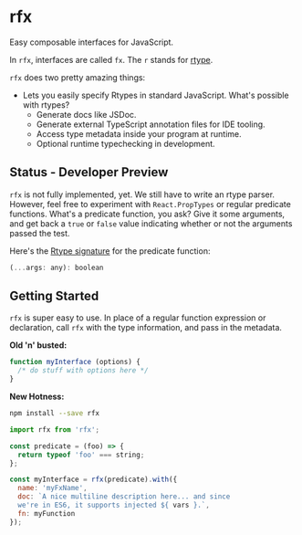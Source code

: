 # rfx

Easy composable interfaces for JavaScript.

In `rfx`, interfaces are called `fx`. The `r` stands for [rtype](https://github.com/ericelliott/rtype#rtype).

`rfx` does two pretty amazing things:

* Lets you easily specify Rtypes in standard JavaScript. What's possible with rtypes?
  - Generate docs like JSDoc.
  - Generate external TypeScript annotation files for IDE tooling.
  - Access type metadata inside your program at runtime.
  - Optional runtime typechecking in development.

## Status - Developer Preview

`rfx` is not fully implemented, yet. We still have to write an rtype parser. However, feel free to experiment with `React.PropTypes` or regular predicate functions. What's a predicate function, you ask? Give it some arguments, and get back a `true` or `false` value indicating whether or not the arguments passed the test.

Here's the [Rtype signature](https://github.com/ericelliott/rtype#rtype) for the predicate function:

```js
(...args: any): boolean
```


## Getting Started

`rfx` is super easy to use. In place of a regular function expression or declaration, call `rfx` with the type information, and pass in the metadata.

**Old 'n' busted:**

```js
function myInterface (options) {
  /* do stuff with options here */
}
```


**New Hotness:**

```sh
npm install --save rfx
```

```js
import rfx from 'rfx';

const predicate = (foo) => {
  return typeof 'foo' === string;
};

const myInterface = rfx(predicate).with({
  name: 'myFxName',
  doc: `A nice multiline description here... and since
  we're in ES6, it supports injected ${ vars }.`,
  fn: myFunction
});
```
